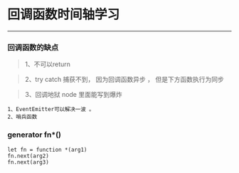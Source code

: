 #  回调函数时间轴学习

---

### 回调函数的缺点 
> 1、不可以return

> 2、try catch 捕获不到， 因为回调函数异步 ， 但是下方函数执行为同步

>3、回调地狱 node 里面能写到爆炸
```
1、EventEmitter可以解决一波 。
2、哨兵函数
```

### generator  fn*()
```
let fn = function *(arg1)
fn.next(arg2)
fn.next(arg3)
```